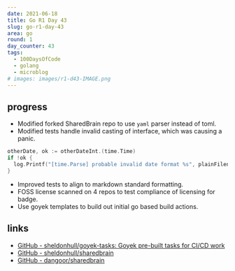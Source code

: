 ```yaml
---
date: 2021-06-18
title: Go R1 Day 43
slug: go-r1-day-43
area: go
round: 1
day_counter: 43
tags:
  - 100DaysOfCode
  - golang
  - microblog
# images: images/r1-d43-IMAGE.png
---
```


## progress

- Modified forked SharedBrain repo to use `yaml` parser instead of toml.
- Modified tests handle invalid casting of interface, which was causing a panic.

```go
otherDate, ok := otherDateInt.(time.Time)
if !ok {
  log.Printf("[time.Parse] probable invalid date format %s", plainFilename)
}
```

- Improved tests to align to markdown standard formatting.
- FOSS license scanned on 4 repos to test compliance of licensing for badge.
- Use goyek templates to build out initial go based build actions.

## links

- [GitHub - sheldonhull/goyek-tasks: Goyek pre-built tasks for CI/CD work](https://github.com/sheldonhull/goyek-tasks)
- [GitHub - sheldonhull/sharedbrain](https://github.com/sheldonhull/sharedbrain)
- [GitHub - dangoor/sharedbrain](https://github.com/dangoor/sharedbrain)
